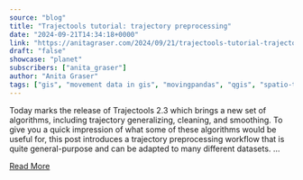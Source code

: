 ```yaml
---
source: "blog"
title: "Trajectools tutorial: trajectory preprocessing"
date: "2024-09-21T14:34:18+0000"
link: "https://anitagraser.com/2024/09/21/trajectools-tutorial-trajectory-preprocessing/"
draft: "false"
showcase: "planet"
subscribers: ["anita_graser"]
author: "Anita Graser"
tags: ["gis", "movement data in gis", "movingpandas", "qgis", "spatio-temporal data", "movement data"]
---
```


Today marks the release of Trajectools 2.3 which brings a new set of algorithms, including trajectory generalizing, cleaning, and smoothing. To give you a quick impression of what some of these algorithms would be useful for, this post introduces a trajectory preprocessing workflow that is quite general-purpose and can be adapted to many different datasets. &#8230;<p><a class="more-link" href="https://anitagraser.com/2024/09/21/trajectools-tutorial-trajectory-preprocessing/">Read More</a></p>
